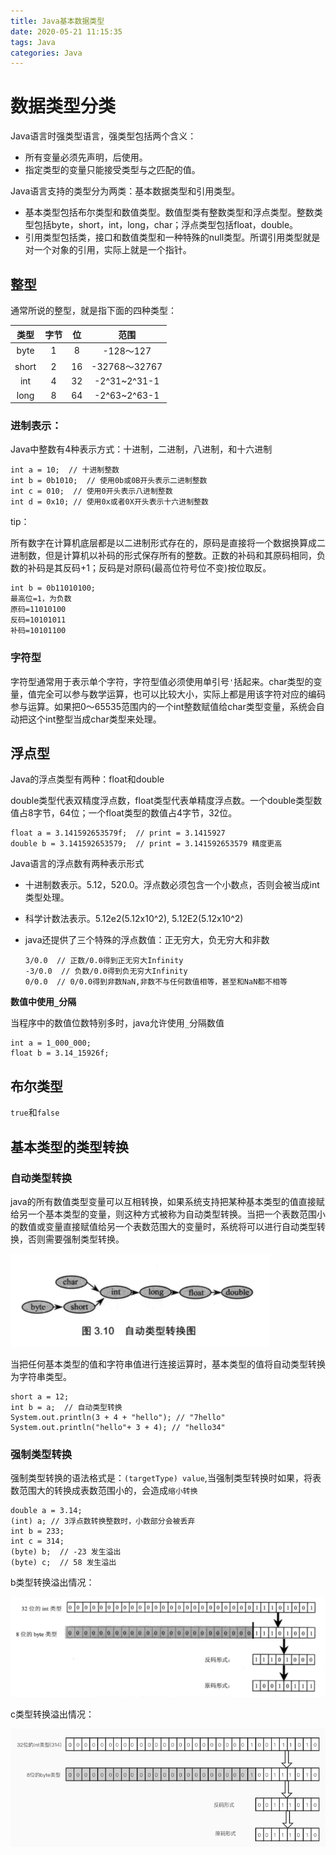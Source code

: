 ```yaml
---
title: Java基本数据类型
date: 2020-05-21 11:15:35
tags: Java
categories: Java
---
```


# 数据类型分类

Java语言时强类型语言，强类型包括两个含义：

- 所有变量必须先声明，后使用。
- 指定类型的变量只能接受类型与之匹配的值。

Java语言支持的类型分为两类：基本数据类型和引用类型。

- 基本类型包括布尔类型和数值类型。数值型类有整数类型和浮点类型。整数类型包括byte，short，int，long，char；浮点类型包括float，double。
- 引用类型包括类，接口和数值类型和一种特殊的null类型。所谓引用类型就是对一个对象的引用，实际上就是一个指针。

<!--more-->

## 整型

通常所说的整型，就是指下面的四种类型：

| 类型  | 字节 |  位  |     范围      |
| :---: | :--: | :--: | :-----------: |
| byte  |  1   |  8   |   -128～127   |
| short |  2   |  16  | -32768～32767 |
|  int  |  4   |  32  | -2^31~2^31-1  |
| long  |  8   |  64  | -2^63~2^63-1  |

### 进制表示：

Java中整数有4种表示方式：十进制，二进制，八进制，和十六进制

```
int a = 10;  // 十进制整数
int b = 0b1010;  // 使用0b或0B开头表示二进制整数
int c = 010;  // 使用0开头表示八进制整数
int d = 0x10; // 使用0x或者0X开头表示十六进制整数
```

tip：

​	所有数字在计算机底层都是以二进制形式存在的，原码是直接将一个数据换算成二进制数，但是计算机以补码的形式保存所有的整数。正数的补码和其原码相同，负数的补码是其反码+1；反码是对原码(最高位符号位不变)按位取反。

```
int b = 0b11010100;
最高位=1，为负数
原码=11010100
反码=10101011
补码=10101100
```

### 字符型

字符型通常用于表示单个字符，字符型值必须使用单引号`'`括起来。char类型的变量，值完全可以参与数学运算，也可以比较大小，实际上都是用该字符对应的编码参与运算。如果把0～65535范围内的一个int整数赋值给char类型变量，系统会自动把这个int整型当成char类型来处理。

## 浮点型

Java的浮点类型有两种：float和double

double类型代表双精度浮点数，float类型代表单精度浮点数。一个double类型数值占8字节，64位；一个float类型的数值占4字节，32位。

```
float a = 3.141592653579f;  // print = 3.1415927
double b = 3.141592653579;  // print = 3.141592653579 精度更高
```

Java语言的浮点数有两种表示形式

- 十进制数表示。5.12，520.0。浮点数必须包含一个小数点，否则会被当成int类型处理。

- 科学计数法表示。5.12e2(5.12x10^2), 5.12E2(5.12x10^2)

- java还提供了三个特殊的浮点数值：正无穷大，负无穷大和非数

  ```
  3/0.0  // 正数/0.0得到正无穷大Infinity
  -3/0.0  // 负数/0.0得到负无穷大Infinity
  0/0.0  // 0/0.0得到非数NaN,非数不与任何数值相等，甚至和NaN都不相等
  ```

**数值中使用`_`分隔**

当程序中的数值位数特别多时，java允许使用`_`分隔数值

```
int a = 1_000_000;
float b = 3.14_15926f;
```

## 布尔类型

`true`和`false`

## 基本类型的类型转换

### 自动类型转换

java的所有数值类型变量可以互相转换，如果系统支持把某种基本类型的值直接赋给另一个基本类型的变量，则这种方式被称为自动类型转换。当把一个表数范围小的数值或变量直接赋值给另一个表数范围大的变量时，系统将可以进行自动类型转换，否则需要强制类型转换。

![自动类型转换图](./Java基本数据类型/1.png)

当把任何基本类型的值和字符串值进行连接运算时，基本类型的值将自动类型转换为字符串类型。

```
short a = 12;
int b = a;  // 自动类型转换
System.out.println(3 + 4 + "hello"); // "7hello"
System.out.println("hello"+ 3 + 4); // "hello34"
```

### 强制类型转换

强制类型转换的语法格式是：`(targetType) value`,当强制类型转换时如果，将表数范围大的转换成表数范围小的，会造成`缩小转换`	

```)
double a = 3.14;
(int) a; // 3浮点数转换整数时，小数部分会被丢弃
int b = 233;
int c = 314;
(byte) b;  // -23 发生溢出
(byte) c;  // 58 发生溢出
```

b类型转换溢出情况：

![233溢出](./Java基本数据类型/2.png)

c类型转换溢出情况：

![c溢出](./Java基本数据类型/3.png)

